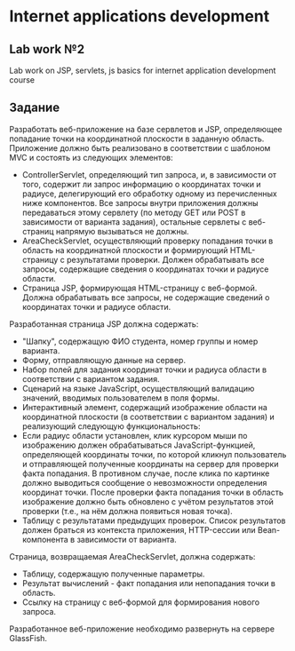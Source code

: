 # Internet applications development
## Lab work №2
Lab work on JSP, servlets, js basics for internet application development course 
## Задание
Разработать веб-приложение на базе сервлетов и JSP, определяющее попадание точки на координатной плоскости в заданную область. Приложение должно быть реализовано в соответствии с шаблоном MVC и состоять из следующих элементов:
* ControllerServlet, определяющий тип запроса, и, в зависимости от того, содержит ли запрос информацию о координатах точки и радиусе, делегирующий его обработку одному из перечисленных ниже компонентов. Все запросы внутри приложения должны передаваться этому сервлету (по методу GET или POST в зависимости от варианта задания), остальные сервлеты с веб-страниц напрямую вызываться не должны.
* AreaCheckServlet, осуществляющий проверку попадания точки в область на координатной плоскости и формирующий HTML-страницу с результатами проверки. Должен обрабатывать все запросы, содержащие сведения о координатах точки и радиусе области. 
* Страница JSP, формирующая HTML-страницу с веб-формой. Должна обрабатывать все запросы, не содержащие сведений о координатах точки и радиусе области. 

Разработанная страница JSP должна содержать: 
* "Шапку", содержащую ФИО студента, номер группы и номер варианта. 
* Форму, отправляющую данные на сервер. 
* Набор полей для задания координат точки и радиуса области в соответствии с вариантом задания. 
* Сценарий на языке JavaScript, осуществляющий валидацию значений, вводимых пользователем в поля формы. 
* Интерактивный элемент, содержащий изображение области на координатной плоскости (в соответствии с вариантом задания) и реализующий следующую функциональность: 
* Если радиус области установлен, клик курсором мыши по изображению должен обрабатываться JavaScript-функцией, определяющей координаты точки, по которой кликнул пользователь и отправляющей полученные координаты на сервер для проверки факта попадания. В противном случае, после клика по картинке должно выводиться сообщение о невозможности определения координат точки. После проверки факта попадания точки в область изображение должно быть обновлено с учётом результатов этой проверки (т.е., на нём должна появиться новая точка). 
* Таблицу с результатами предыдущих проверок. Список результатов должен браться из контекста приложения, HTTP-сессии или Bean-компонента в зависимости от варианта. 

Страница, возвращаемая AreaCheckServlet, должна содержать: 
* Таблицу, содержащую полученные параметры. 
* Результат вычислений - факт попадания или непопадания точки в область. 
* Ссылку на страницу с веб-формой для формирования нового запроса. 

Разработанное веб-приложение необходимо развернуть на сервере GlassFish. 
